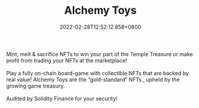 ﻿---
title: "Alchemy Toys"
description: "Win the treasury or trade your NFTs for profit!"
lead: "Win the treasury or trade your NFTs for profit!"
date: 2022-02-28T12:52:12.858+0800
lastmod: 2022-02-28T12:52:12.858+0800
draft: false
featuredImage: ["100_alchemy-toys.jpeg"]
score: "0"
status: "Live"
blockchain: ["Binance"]
nft_support: "Yes"
free_to_play: "Crypto"
play_to_earn: ["NFT","Crypto"]
website: "https://alchemytoys.com/?utm_source=PlayToEarn.net&utm_medium=organic&utm_campaign=gamepage"
twitter: "https://twitter.com/AlchemyToys"
discord: "https://discord.gg/PdEj26VMjE"
telegram: "https://t.me/alchemytemple"
github: "https://github.com/AlchemyToys"
youtube: "https://www.youtube.com/channel/UCF3gCDkv7ZAvjwV7NQBV0Lg"
twitch: 
facebook: 
instagram: 
reddit: "https://www.reddit.com/r/AlchemyToys/"
medium: 
steam: 
gitbook: 
googleplay: 
appstore: 

  
    
categories: ["games"]
games: ["Card","Collectible","Strategy"]
toc: false
pinned: false
weight: 
---
Mint, melt &amp; sacrifice NFTs to win your part of the Temple Treasure or make profit from trading your NFTs at the marketplace!<br> <br> Play a fully on-chain board-game with collectible NFTs that are backed by real value! Alchemy Toys are the “gold-standard” NFTs , upheld by the growing game treasury.<br> <br> Audited by Solidity Finance for your security!